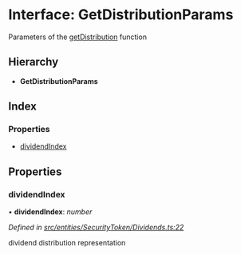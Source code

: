 # Interface: GetDistributionParams

Parameters of the [getDistribution](../classes/_entities_securitytoken_dividends_.dividends.md#getdistribution) function

## Hierarchy

- **GetDistributionParams**

## Index

### Properties

- [dividendIndex](_entities_securitytoken_dividends_.getdistributionparams.md#dividendindex)

## Properties

### dividendIndex

• **dividendIndex**: _number_

_Defined in [src/entities/SecurityToken/Dividends.ts:22](https://github.com/PolymathNetwork/polymath-sdk/blob/a1cd5e3/src/entities/SecurityToken/Dividends.ts#L22)_

dividend distribution representation
